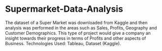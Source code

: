 # Supermarket-Data-Analysis
The dataset of a Super Market was downloaded from Kaggle and then analysis was performed in the areas such as Sales, Profits, Geography and Customer Demographics. This type of project would give a company an insight towards their progress in terms of Profits and other aspects of Business. Technologies Used: Tableau, Dataset (Kaggle).
